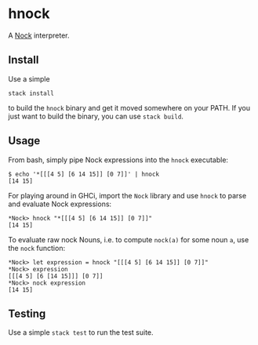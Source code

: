 # hnock

A [Nock][nock] interpreter.

## Install

Use a simple

```
stack install
```

to build the `hnock` binary and get it moved somewhere on your PATH.  If you
just want to build the binary, you can use `stack build`.

## Usage

From bash, simply pipe Nock expressions into the `hnock` executable:

```
$ echo '*[[[4 5] [6 14 15]] [0 7]]' | hnock
[14 15]
```

For playing around in GHCi, import the `Nock` library and use `hnock` to parse
and evaluate Nock expressions:

```
*Nock> hnock "*[[[4 5] [6 14 15]] [0 7]]"
[14 15]
```

To evaluate raw nock Nouns, i.e. to compute `nock(a)` for some noun `a`, use
the `nock` function:

```
*Nock> let expression = hnock "[[[4 5] [6 14 15]] [0 7]]"
*Nock> expression
[[[4 5] [6 [14 15]]] [0 7]]
*Nock> nock expression
[14 15]
```

## Testing

Use a simple `stack test` to run the test suite.

[nock]: https://urbit.org/docs/learn/arvo/nock/definition/
